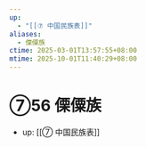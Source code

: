 ```yaml
---
up:
  - "[[⑦ 中国民族表]]"
aliases:
  - 傈僳族
ctime: 2025-03-01T13:57:55+08:00
mtime: 2025-10-01T11:40:29+08:00
---
```


# ⑦56 傈僳族

- up: [[⑦ 中国民族表]]
